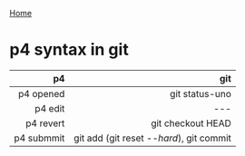 [Home](README.md)

# p4 syntax in git
| p4 | git |
|----:|---: |
| p4 opened | git status-uno|
| p4 edit | ---|
| p4 revert | git checkout HEAD |
| p4 submmit| git add (git reset *--hard*), git commit |

